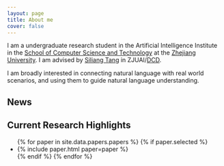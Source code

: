 ```yaml
---
layout: page
title: About me
cover: false
---
```


I am a undergraduate research student in the Artificial Intelligence 
Institute in the [School of Computer Science and Technology](http://www.cs.zju.edu.cn/)
at the [Zhejiang University](http://www.zju.edu.cn/). I am advised by 
[Siliang Tang](https://person.zju.edu.cn/siliang) in ZJUAI/[DCD](http://www.dcd.zju.edu.cn/). 

I am broadly interested in connecting natural language with real world 
scenarios, and using them to guide natural language understanding.

## News


## Current Research Highlights

<ul>
{% for paper in site.data.papers.papers %}
  {% if paper.selected %}
  <li>
  {% include paper.html paper=paper %}
  </li>
  {% endif %}
{% endfor %}
</ul>

